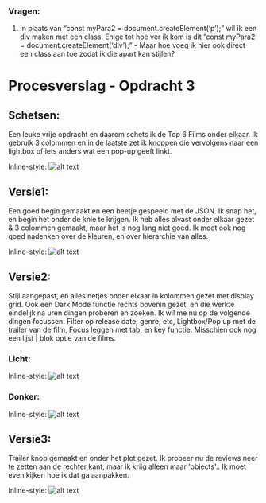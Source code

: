 ### Vragen:
1. In plaats van “const myPara2 = document.createElement(‘p’);” wil ik een div maken met een class. Enige tot hoe ver ik kom is dit ”const myPara2 = document.createElement(‘div’);” - Maar hoe voeg ik hier ook direct een class aan toe zodat ik die apart kan stijlen?

# Procesverslag - Opdracht 3

## Schetsen:
Een leuke vrije opdracht en daarom schets ik de Top 6 Films onder elkaar. Ik gebruik 3 colommen en in de laatste zet ik knoppen die vervolgens naar een lightbox of iets anders wat een pop-up geeft linkt.

Inline-style:
![alt text](https://thomas-stevens.github.io/frontend-voor-designers-1920/opdracht3/img/README/schetsen.jpg "Schetsen van het idee")

## Versie1:
Een goed begin gemaakt en een beetje gespeeld met de JSON. Ik snap het, en begin het onder de knie te krijgen. Ik heb alles alvast onder elkaar gezet & 3 colommen gemaakt, maar het is nog lang niet goed. Ik moet ook nog goed nadenken over de kleuren, en over hierarchie van alles.

Inline-style:
![alt text](https://thomas-stevens.github.io/frontend-voor-designers-1920/opdracht3/img/README/versie1.png "Versie 1 van het concept")

## Versie2:
Stijl aangepast, en alles netjes onder elkaar in kolommen gezet met display grid. Ook een Dark Mode functie rechts bovenin gezet, en die werkte eindelijk na uren dingen proberen en zoeken. Ik wil me nu op de volgende dingen focussen: Filter op release date, genre, etc, Lightbox/Pop up met de trailer van de film, Focus leggen met tab, en key functie. Misschien ook nog een lijst | blok optie van de films.

### Licht:
Inline-style:
![alt text](https://thomas-stevens.github.io/frontend-voor-designers-1920/opdracht3/img/README/versie2-licht.png "Versie 2 van het concept")

### Donker:
Inline-style:
![alt text](https://thomas-stevens.github.io/frontend-voor-designers-1920/opdracht3/img/README/versie2-donker.png "Versie 2 van het concept")

## Versie3:
Trailer knop gemaakt en onder het plot gezet. Ik probeer nu de reviews neer te zetten aan de rechter kant, maar ik krijg alleen maar 'objects'.. Ik moet even kijken hoe ik dat ga aanpakken.

Inline-style:
![alt text](https://thomas-stevens.github.io/frontend-voor-designers-1920/opdracht3/img/README/versie3.png "Versie 3 van het concept")
